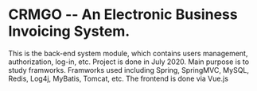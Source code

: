 # CRMGO -- An Electronic Business Invoicing System. 
This is the back-end system module, which contains users management, authorization, log-in, etc.
Project is done in July 2020. Main purpose is to study framworks. Framworks used including Spring, SpringMVC, MySQL, Redis, Log4j, MyBatis, Tomcat, etc.
The frontend is done via Vue.js
